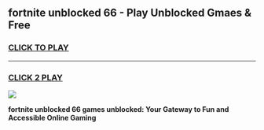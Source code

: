 
## fortnite unblocked 66 - Play Unblocked Gmaes & Free
<h3>
<a href="https://news.freeplayer.one?title=fortnite_unblocked_66&ref=16F">CLICK TO PLAY</a></h3>
<hr>

<h3>
<a href="https://news.freeplayer.one?title=fortnite_unblocked_66&ref=16F">CLICK 2 PLAY</a>
  
</h3>

<a href="https://news.freeplayer.one?title=fortnite_unblocked_66&ref=16F/"><img src="https://clearcache.store/games.png"></a>


**fortnite unblocked 66 games unblocked: Your Gateway to Fun and Accessible Online Gaming**

